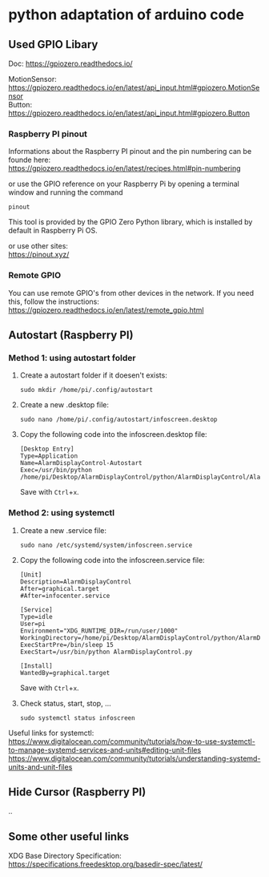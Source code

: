 # python adaptation of arduino code


## Used GPIO Libary
Doc:  https://gpiozero.readthedocs.io/

MotionSensor: https://gpiozero.readthedocs.io/en/latest/api_input.html#gpiozero.MotionSensor<br/>
Button: https://gpiozero.readthedocs.io/en/latest/api_input.html#gpiozero.Button

### Raspberry PI pinout
Informations about the Raspberry PI pinout and the pin numbering can be founde here:<br/>
https://gpiozero.readthedocs.io/en/latest/recipes.html#pin-numbering

or use the GPIO reference on your Raspberry Pi by opening a terminal window and running the command
```env
pinout
```
This tool is provided by the GPIO Zero Python library, which is installed by default in Raspberry Pi OS.

or use other sites:<br/>
https://pinout.xyz/


### Remote GPIO
You can use remote GPIO's from other devices in the network.
If you need this, follow the instructions: https://gpiozero.readthedocs.io/en/latest/remote_gpio.html

## Autostart (Raspberry PI)
### Method 1: using autostart folder
1.  Create a autostart folder if it doesen't exists:
    ```env
    sudo mkdir /home/pi/.config/autostart
    ```

2.  Create a new .desktop file:
    ```env
    sudo nano /home/pi/.config/autostart/infoscreen.desktop
    ```

3.  Copy the following code into the infoscreen.desktop file:
    ```env
    [Desktop Entry]
    Type=Application
    Name=AlarmDisplayControl-Autostart
    Exec=/usr/bin/python /home/pi/Desktop/AlarmDisplayControl/python/AlarmDisplayControl/AlarmDisplayControl.py
    ```
    Save with `Ctrl`+`x`.

### Method 2: using systemctl
1.  Create a new .service file:
    ```env
    sudo nano /etc/systemd/system/infoscreen.service
    ```

2.  Copy the following code into the infoscreen.service file:
    ```env
    [Unit]
    Description=AlarmDisplayControl
    After=graphical.target
    #After=infocenter.service

    [Service]
    Type=idle
    User=pi
    Environment="XDG_RUNTIME_DIR=/run/user/1000"
    WorkingDirectory=/home/pi/Desktop/AlarmDisplayControl/python/AlarmDisplayControl
    ExecStartPre=/bin/sleep 15
    ExecStart=/usr/bin/python AlarmDisplayControl.py

    [Install]
    WantedBy=graphical.target
    ```
    Save with `Ctrl`+`x`.

3.  Check status, start, stop, ...
    ```env
    sudo systemctl status infoscreen
    ```

Useful links for systemctl:<br/>
https://www.digitalocean.com/community/tutorials/how-to-use-systemctl-to-manage-systemd-services-and-units#editing-unit-files<br/>
https://www.digitalocean.com/community/tutorials/understanding-systemd-units-and-unit-files

## Hide Cursor (Raspberry PI)
..

## Some other useful links
XDG Base Directory Specification: https://specifications.freedesktop.org/basedir-spec/latest/

